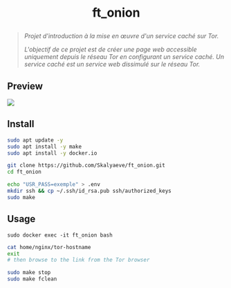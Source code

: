# <p align="center">ft_onion</p>
> *Projet d'introduction à la mise en œuvre d'un service caché sur Tor.*
>
> *L'objectif de ce projet est de créer une page web accessible uniquement depuis le réseau Tor en configurant un service caché. Un service caché est un service web dissimulé sur le réseau Tor.*

## Preview
![](https://media.githubusercontent.com/media/Skalyaeve/images-2/main/ft_onion.gif)

## Install
```bash
sudo apt update -y
sudo apt install -y make
sudo apt install -y docker.io
```
```bash
git clone https://github.com/Skalyaeve/ft_onion.git
cd ft_onion
```
```bash
echo "USR_PASS=exemple" > .env
mkdir ssh && cp ~/.ssh/id_rsa.pub ssh/authorized_keys
sudo make
```

## Usage
```
sudo docker exec -it ft_onion bash
```
```bash
cat home/nginx/tor-hostname
exit
# then browse to the link from the Tor browser
```
```bash
sudo make stop
sudo make fclean
```

